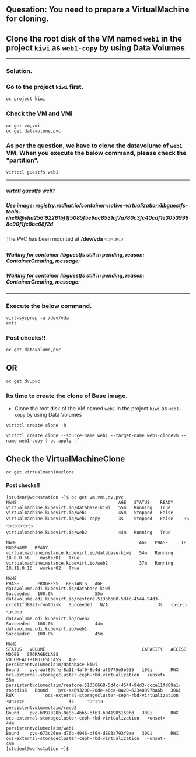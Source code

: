 ## Quesation: You need to prepare a VirtualMachine for cloning.
## Clone the root disk of the VM named `web1` in the project `kiwi` as `web1-copy` by using Data Volumes
---

### Solution. 
### Go to the project `kiwi` first.
```
oc project kiwi
```
### Check the VM and VMi
```
oc get vm,vmi
oc get datavolume,pvc
```
### As  per the question, we have to clone the datavolume of `web1` VM. When you execute the below command, please check the "partition".

```
virtctl guestfs web1
```
---
#####  virtctl guestfs web1
#####  Use image: registry.redhat.io/container-native-virtualization/libguestfs-tools-rhel9@sha256:92261bf1f5085f5e9ac8531af7a780c3fc40cdf1e30539968e90f1fe8bc68f2d 

 The PVC has been mounted at **/dev/vda** 👈👈👈
##### Waiting for container libguestfs still in pending, reason: ContainerCreating, message:  
##### Waiting for container libguestfs still in pending, reason: ContainerCreating, message:
---
### Execute the below command.
```
virt-sysprep -a /dev/vda
exit
```
### Post checks!!
```
oc get datavolume,pvc
```
## OR 
```
oc get dv,pvc
```
### Its time to create the clone of Base image.
- Clone the root disk of the VM named `web1` in the project `kiwi` as `web1-copy` by using Data Volumes
```
virtctl create clone -h
```

```
virtctl create clone --source-name web1 --target-name web1-clonevm --name web1-copy | oc apply -f -
```

## Check the VirtualMachineClone
```
oc get virtualmachineclone
```
#### Post checks!!

```
[student@workstation ~]$ oc get vm,vmi,dv,pvc
NAME                                       AGE   STATUS    READY
virtualmachine.kubevirt.io/database-kiwi   55m   Running   True
virtualmachine.kubevirt.io/web1            45m   Stopped   False
virtualmachine.kubevirt.io/web1-copy       3s    Stopped   False    👈👈👈👈👈👈
virtualmachine.kubevirt.io/web2            44m   Running   True

NAME                                               AGE   PHASE     IP           NODENAME   READY
virtualmachineinstance.kubevirt.io/database-kiwi   54m   Running   10.8.0.66    master01   True
virtualmachineinstance.kubevirt.io/web2            37m   Running   10.11.0.16   worker02   True

NAME                                                                               PHASE       PROGRESS   RESTARTS   AGE
datavolume.cdi.kubevirt.io/database-kiwi                                           Succeeded   100.0%                55m
datavolume.cdi.kubevirt.io/restore-51336668-5d4c-4544-94d3-ccce11fd89a1-rootdisk   Succeeded   N/A                   3s   👈👈👈👈👈👈
datavolume.cdi.kubevirt.io/rweb2                                                   Succeeded   100.0%                44m
datavolume.cdi.kubevirt.io/web1                                                    Succeeded   100.0%                45m

NAME                                                                          STATUS   VOLUME                                     CAPACITY   ACCESS MODES   STORAGECLASS                                          VOLUMEATTRIBUTESCLASS   AGE
persistentvolumeclaim/database-kiwi                                           Bound    pvc-aaf89dfe-8a11-4af0-8e4d-af9775e5b935   10Gi       RWX            ocs-external-storagecluster-ceph-rbd-virtualization   <unset>                 55m
persistentvolumeclaim/restore-51336668-5d4c-4544-94d3-ccce11fd89a1-rootdisk   Bound    pvc-aa693200-20de-46ca-8a20-62340897ba6b   30Gi       RWX            ocs-external-storagecluster-ceph-rbd-virtualization   <unset>                 4s     👈👈👈
persistentvolumeclaim/rweb2                                                   Bound    pvc-b997328b-0e8b-4bb5-bf63-b041905159bd   30Gi       RWX            ocs-external-storagecluster-ceph-rbd-virtualization   <unset>                 44m
persistentvolumeclaim/web1                                                    Bound    pvc-673c26ee-d76b-4946-bf04-d893a793f9ae   30Gi       RWX            ocs-external-storagecluster-ceph-rbd-virtualization   <unset>                 45m
[student@workstation ~]$
```

